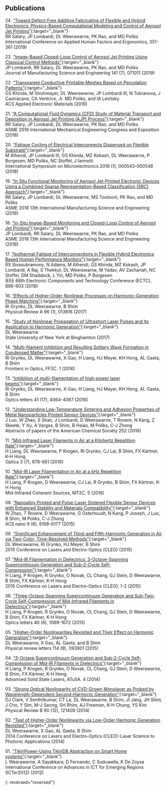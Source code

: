 ## Publications 
24\.   [“Toward Defect-Free Additive Fabricating of Flexible and Hybrid Electronics: Physics-Based Computational Modeling and Control of Aerosol Jet Printing”](https://link.springer.com/chapter/10.1007/978-3-030-20216-3_33){:target="_blank"}  
RR Salary, JP Lombardi, DL Weerawarne, PK Rao, and MD Poliks  
International Conference on Applied Human Factors and Ergonomics, 351-361 (2019)    

23\.   [“Image-Based Closed-Loop Control of Aerosol Jet Printing Using Classical Control Methods”](https://manufacturingscience.asmedigitalcollection.asme.org/article.aspx?articleid=2733088){:target="_blank"}  
JP Lombardi, RR Salary, DL Weerawarne, PK Rao, and MD Poliks  
Journal of Manufacturing Science and Engineering 141 (7), 071011 (2019)    

22\.   [“Transparent Conductive Printable Meshes Based on Percolation Patterns”](https://pubs.acs.org/doi/abs/10.1021/acsaelm.9b00229){:target="_blank"}  
GS Khinda, M Strohmayer, DL Weerawarne, JP Lombardi III, N Tokranova, J Castracane, CA Ventrice, Jr. MD Poliks, and IA Levitsky  
ACS Applied Electronic Materials (2019)    

21\.   [“A Computational Fluid Dynamics (CFD) Study of Material Transport and Deposition in Aerosol Jet Printing (AJP) Process”](https://proceedings.asmedigitalcollection.asme.org/proceeding.aspx?articleid=2721592){:target="_blank"}  
RR Salary, JP Lombardi, DL Weerawarne, PK Rao, and MD Poliks  
ASME 2018 International Mechanical Engineering Congress and Exposition (2018)    

20\.   [“Fatigue Cycling of Electrical Interconnects Dispensed on Flexible Substrate”](http://imapsource.org/doi/abs/10.4071/2380-4505-2018.1.000543){:target="_blank"}  
M Alhendi, JP Lombardi III, GS Khinda, MZ Kokash, DL Weerawarne, P Borgesen, MD Poliks, NC Stoffel, J Iannotti  
International Symposium on Microelectronics 2018 (1), 000543-000548 (2018)    

19\.   [“In Situ Functional Monitoring of Aerosol Jet-Printed Electronic Devices Using a Combined Sparse Representation-Based Classification (SRC) Approach”](https://proceedings.asmedigitalcollection.asme.org/proceeding.aspx?articleid=2704216){:target="_blank"}  
RR Salary, JP Lombardi, DL Weerawarne, MS Tootooni, PK Rao, and MD Poliks  
ASME 2018 13th International Manufacturing Science and Engineering (2018)    

18\.   [“In-Situ Image-Based Monitoring and Closed-Loop Control of Aerosol Jet Printing”](https://proceedings.asmedigitalcollection.asme.org/proceeding.aspx?articleid=2704215){:target="_blank"}  
JP Lombardi, RR Salary, DL Weerawarne, PK Rao, and MD Poliks  
ASME 2018 13th International Manufacturing Science and Engineering (2018)    

17\.   [“Isothermal Fatigue of Interconnections in Flexible Hybrid Electronics Based Human Performance Monitors”](https://ieeexplore.ieee.org/abstract/document/8429651/){:target="_blank"}  
RS Sivasubramony, N Adams, M Alhendi, GS Khinda, MZ Kokash, JP Lombardi, A Raj, S Thekkut, DL Weerawarne, M Yadav, AV Zachariah, NC Stoffel, DM Shaddock, L Yin, MD Poliks, P Borgesen  
IEEE 68th Electronic Components and Technology Conference (ECTC), 896-903 (2018)    

16\.   [“Effects of Higher-Order Nonlinear Processes on Harmonic-Generation Phase Matching”](https://journals.aps.org/pra/abstract/10.1103/PhysRevA.96.013816){:target="_blank"}  
RI Grynko, DL Weerawarne, B Shim  
Physical Review A 96 (1), 013816 (2017)    

15\.   [“Study of Nonlinear Propagation of Ultrashort Laser Pulses and Its Application to Harmonic Generation”](http://search.proquest.com/openview/07107f69ac20800e401d69cb36edfc79/1?pq-origsite=gscholar&cbl=18750&diss=y){:target="_blank"}  
DL Weerawarne  
State University of New York at Binghamton (2017)    

14\.   [“Multi-filament Inhibition and Resulting Solitary Wave Formation in Condensed Matter”](https://www.osapublishing.org/abstract.cfm?uri=fio-2016-FF2C.1){:target="_blank"}  
RI Grynko, DL Weerawarne, X Gao, H Liang, HJ Meyer, KH Hong, AL Gaeta, B Shim  
Frontiers in Optics, FF2C. 1 (2016)    

13\.   [“Inhibition of multi-filamentation of high-power laser beams”](https://www.osapublishing.org/abstract.cfm?uri=ol-41-17-4064){:target="_blank"}  
RI Grynko, DL Weerawarne, X Gao, H Liang, HJ Meyer, KH Hong, AL Gaeta, B Shim  
Optics letters 41 (17), 4064-4067 (2016)    

12\.   [“Understanding Low-Temperature Sintering and Adhesion Properties of Metal Nanoparticles Printed Sensor Devices”](http://scholar.google.com/scholar?cluster=9557847070261008997&hl=en&oi=scholarr){:target="_blank"}  
J Luo, W Zhao, S Shan, J Lombardi, D Weerawarne, T Rovere, N Kang, Z Skeete, Y Xu, A Vargas, B Shim, B Hsiao, M Poliks, C-J Zhong  
Abstracts of papers of the American Chemical Society 252 (2016)    

11\.   [“Mid-Infrared Laser Filaments in Air at a Kilohertz Repetition Rate”](https://www.osapublishing.org/abstract.cfm?uri=optica-3-7-678){:target="_blank"}  
H Liang, DL Weerawarne, P Krogen, RI Grynko, CJ Lai, B Shim, FX Kärtner, K-H Hong  
Optica 3 (7), 678-681 (2016)    

10\.   [“Mid-IR Laser Filamentation in Air at a kHz Repetition Rate”](https://www.osapublishing.org/abstract.cfm?uri=MICS-2016-MT2C.5){:target="_blank"}  
H Liang, P Krogen, D Weerawarne, CJ Lai, R Grynko, B Shim, FX Kärtner, K-H Hong  
Mid-Infrared Coherent Sources, MT2C. 5 (2016)  

09\.   [“Nanoalloy Printed and Pulse-Laser Sintered Flexible Sensor Devices with Enhanced Stability and Materials Compatibility”](https://pubs.acs.org/doi/abs/10.1021/acsnano.5b02704){:target="_blank"}  
W Zhao, T Rovere, D Weerawarne, G Osterhoudt, N Kang, P Joseph, J Luo, B Shim, M Poliks, C-J Zhong  
ACS nano 9 (6), 6168-6177 (2015)    

08\.   [“Significant Enhancement of Third-and Fifth-Harmonic Generation in Air via Two-Color, Time-Resolved Methods”](https://ieeexplore.ieee.org/abstract/document/7183117/){:target="_blank"}  
DL Weerawarne, RI Grynko, HJ Meyer, B Shim  
2015 Conference on Lasers and Electro-Optics (CLEO) (2015)    

07\.   [“Mid-IR Filamentation in Dielectrics: 3-Octave-Spanning Supercontinuum Generation and Sub-2-Cycle Self-Compression”](https://ieeexplore.ieee.org/abstract/document/7183295/){:target="_blank"}  
H Liang, P Krogen, R Grynko, O Novak, CL Chang, GJ Stein, D Weerawarne, B Shim, FX Kärtner, K-H Hong  
2015 Conference on Lasers and Electro-Optics (CLEO), 1-2 (2015)    

06\.   [“Three-Octave-Spanning Supercontinuum Generation and Sub-Two-Cycle Self-Compression of Mid-Infrared Filaments in Dielectrics”](https://www.osapublishing.org/abstract.cfm?uri=ol-40-6-1069){:target="_blank"}  
H Liang, P Krogen, R Grynko, O Novak, CL Chang, GJ Stein, D Weerawarne, B Shim, FX Kärtner, K-H Hong  
Optics letters 40 (6), 1069-1072 (2015)    

05\.   [“Higher-Order Nonlinearities Revisited and Their Effect on Harmonic Generation”](https://journals.aps.org/prl/abstract/10.1103/PhysRevLett.114.093901){:target="_blank"}  
DL Weerawarne, X Gao, AL Gaeta, and B Shim  
Physical review letters 114 (9), 093901 (2015)    

04\.   [“3-Octave Supercontinuum Generation and Sub-2-Cycle Self-Compression of Mid-IR Filaments in Dielectrics”](https://www.osapublishing.org/abstract.cfm?uri=assl-2014-ATu5A.4){:target="_blank"}  
H Liang, P Krogen, R Grynko, O Novak, CL Chang, GJ Stein, D Weerawarne, B Shim, FX Kärtner, K-H Hong  
Advanced Solid State Lasers, ATu5A. 4 (2014)    

03\.   [“Strong Optical Nonlinearity of CVD-Grown Monolayer as Probed by Wavelength-Dependent Second-Harmonic Generation”](https://journals.aps.org/prb/abstract/10.1103/PhysRevB.90.121409){:target="_blank"}  
DJ Clark, V Senthilkumar, CT Le, DL Weerawarne, B Shim, JI Jang, JH Shim, J Cho, Y Sim, M-J Seong, SH Rhim, AJ Freeman, K-H Chung, YS Kim  
Physical Review B 90 (12), 121409 (2014)    

02\.   [“Test of Higher-Order Nonlinearity via Low-Order Harmonic Generation Revisited”](https://ieeexplore.ieee.org/abstract/document/6988658/){:target="_blank"}  
DL Weerawarne, X Gao, AL Gaeta, B Shim  
2014 Conference on Lasers and Electro-Optics (CLEO)-Laser Science to Photonic Applications (2014)    

01\.   [“TikiriPower-Using TikiriDB Abstraction on Smart Home systems”](https://ieeexplore.ieee.org/abstract/document/6422838/){:target="_blank"}  
L Weerawarne, A Sayakkara, D Fernando, C Suduwella, K De Zoysa  
International Conference on Advances in ICT for Emerging Regions (ICTer2012) (2012)    

{: reversed="reversed"}

